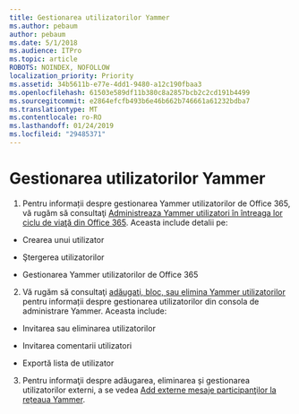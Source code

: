 ```yaml
---
title: Gestionarea utilizatorilor Yammer
ms.author: pebaum
author: pebaum
ms.date: 5/1/2018
ms.audience: ITPro
ms.topic: article
ROBOTS: NOINDEX, NOFOLLOW
localization_priority: Priority
ms.assetid: 34b5611b-e77e-4dd1-9480-a12c190fbaa3
ms.openlocfilehash: 61503e589df11b380c8a2857bcb2c2cd191b4499
ms.sourcegitcommit: e2864efcfb493b6e46b662b746661a61232bdba7
ms.translationtype: MT
ms.contentlocale: ro-RO
ms.lasthandoff: 01/24/2019
ms.locfileid: "29485371"
---
```

# <a name="managing-yammer-users"></a>Gestionarea utilizatorilor Yammer

1. Pentru informații despre gestionarea Yammer utilizatorilor de Office 365, vă rugăm să consultaţi [Administreaza Yammer utilizatori în întreaga lor ciclu de viaţă din Office 365](https://support.office.com/article/6c4c8fff-6444-404a-bffc-f9da0bcc3039). Aceasta include detalii pe:
    
  - Crearea unui utilizator
    
  - Ştergerea utilizatorilor
    
  - Gestionarea Yammer utilizatorilor de Office 365
    
2. Vă rugăm să consultaţi [adăugaţi, bloc, sau elimina Yammer utilizatorilor](http://alchemyportal.azurewebsites.net/Rule/ManageYammer%20users%20across%20their%20lifecycle%20from%20Office%20365) pentru informații despre gestionarea utilizatorilor din consola de administrare Yammer. Aceasta include: 
    
  - Invitarea sau eliminarea utilizatorilor
    
  - Invitarea comentarii utilizatori
    
  - Exportă lista de utilizator
    
3. Pentru informaţii despre adăugarea, eliminarea și gestionarea utilizatorilor externi, a se vedea [Add externe mesaje participanţilor la rețeaua Yammer](https://support.office.com/article/423653bb-86b2-4eac-9d7e-dca121f7c16c).
    


